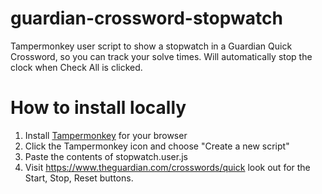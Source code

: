 # guardian-crossword-stopwatch
Tampermonkey user script to show a stopwatch in a Guardian Quick Crossword, so you can track your solve times.
Will automatically stop the clock when Check All is clicked.

# How to install locally

1) Install [Tampermonkey](https://www.tampermonkey.net/) for your browser
2) Click the Tampermonkey icon and choose "Create a new script"
3) Paste the contents of stopwatch.user.js
4) Visit https://www.theguardian.com/crosswords/quick look out for the Start, Stop, Reset buttons.
